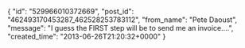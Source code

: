  {
   "id": "529966010372669",
   "post_id": "462493170453287_462528253783112",
   "from_name": "Pete Daoust",
   "message": "I guess the FIRST step will be to send me an invoice....",
   "created_time": "2013-06-26T21:20:32+0000"
 }
